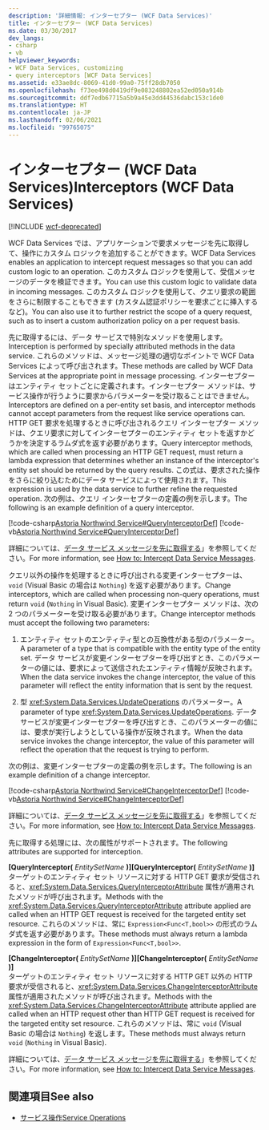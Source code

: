 ```yaml
---
description: '詳細情報: インターセプター (WCF Data Services)'
title: インターセプター (WCF Data Services)
ms.date: 03/30/2017
dev_langs:
- csharp
- vb
helpviewer_keywords:
- WCF Data Services, customizing
- query interceptors [WCF Data Services]
ms.assetid: e33ae8dc-8069-41d0-99a0-75ff28db7050
ms.openlocfilehash: f73ee498d0419df9e083248802ea52ed050a914b
ms.sourcegitcommit: ddf7edb67715a5b9a45e3dd44536dabc153c1de0
ms.translationtype: HT
ms.contentlocale: ja-JP
ms.lasthandoff: 02/06/2021
ms.locfileid: "99765075"
---
```

# <a name="interceptors-wcf-data-services"></a><span data-ttu-id="fdaca-103">インターセプター (WCF Data Services)</span><span class="sxs-lookup"><span data-stu-id="fdaca-103">Interceptors (WCF Data Services)</span></span>

[!INCLUDE [wcf-deprecated](~/includes/wcf-deprecated.md)]

<span data-ttu-id="fdaca-104">WCF Data Services では、アプリケーションで要求メッセージを先に取得して、操作にカスタム ロジックを追加することができます。</span><span class="sxs-lookup"><span data-stu-id="fdaca-104">WCF Data Services enables an application to intercept request messages so that you can add custom logic to an operation.</span></span> <span data-ttu-id="fdaca-105">このカスタム ロジックを使用して、受信メッセージのデータを検証できます。</span><span class="sxs-lookup"><span data-stu-id="fdaca-105">You can use this custom logic to validate data in incoming messages.</span></span> <span data-ttu-id="fdaca-106">このカスタム ロジックを使用して、クエリ要求の範囲をさらに制限することもできます (カスタム認証ポリシーを要求ごとに挿入するなど)。</span><span class="sxs-lookup"><span data-stu-id="fdaca-106">You can also use it to further restrict the scope of a query request, such as to insert a custom authorization policy on a per request basis.</span></span>  
  
 <span data-ttu-id="fdaca-107">先に取得するには、データ サービスで特別なメソッドを使用します。</span><span class="sxs-lookup"><span data-stu-id="fdaca-107">Interception is performed by specially attributed methods in the data service.</span></span> <span data-ttu-id="fdaca-108">これらのメソッドは、メッセージ処理の適切なポイントで WCF Data Services によって呼び出されます。</span><span class="sxs-lookup"><span data-stu-id="fdaca-108">These methods are called by WCF Data Services at the appropriate point in message processing.</span></span> <span data-ttu-id="fdaca-109">インターセプターはエンティティ セットごとに定義されます。インターセプター メソッドは、サービス操作が行うように要求からパラメーターを受け取ることはできません。</span><span class="sxs-lookup"><span data-stu-id="fdaca-109">Interceptors are defined on a per-entity set basis, and interceptor methods cannot accept parameters from the request like service operations can.</span></span> <span data-ttu-id="fdaca-110">HTTP GET 要求を処理するときに呼び出されるクエリ インターセプター メソッドは、クエリ要求に対してインターセプターのエンティティ セットを返すかどうかを決定するラムダ式を返す必要があります。</span><span class="sxs-lookup"><span data-stu-id="fdaca-110">Query interceptor methods, which are called when processing an HTTP GET request, must return a lambda expression that determines whether an instance of the interceptor's entity set should be returned by the query results.</span></span> <span data-ttu-id="fdaca-111">この式は、要求された操作をさらに絞り込むためにデータ サービスによって使用されます。</span><span class="sxs-lookup"><span data-stu-id="fdaca-111">This expression is used by the data service to further refine the requested operation.</span></span> <span data-ttu-id="fdaca-112">次の例は、クエリ インターセプターの定義の例を示します。</span><span class="sxs-lookup"><span data-stu-id="fdaca-112">The following is an example definition of a query interceptor.</span></span>  
  
 [!code-csharp[Astoria Northwind Service#QueryInterceptorDef](../../../../samples/snippets/csharp/VS_Snippets_Misc/astoria_northwind_service/cs/northwind2.svc.cs#queryinterceptordef)]
 [!code-vb[Astoria Northwind Service#QueryInterceptorDef](../../../../samples/snippets/visualbasic/VS_Snippets_Misc/astoria_northwind_service/vb/northwind2.svc.vb#queryinterceptordef)]  
  
 <span data-ttu-id="fdaca-113">詳細については、[データ サービス メッセージを先に取得する](how-to-intercept-data-service-messages-wcf-data-services.md)」を参照してください。</span><span class="sxs-lookup"><span data-stu-id="fdaca-113">For more information, see [How to: Intercept Data Service Messages](how-to-intercept-data-service-messages-wcf-data-services.md).</span></span>  
  
 <span data-ttu-id="fdaca-114">クエリ以外の操作を処理するときに呼び出される変更インターセプターは、`void` (Visual Basic の場合は `Nothing`) を返す必要があります。</span><span class="sxs-lookup"><span data-stu-id="fdaca-114">Change interceptors, which are called when processing non-query operations, must return `void` (`Nothing` in Visual Basic).</span></span> <span data-ttu-id="fdaca-115">変更インターセプター メソッドは、次の 2 つのパラメーターを受け取る必要があります。</span><span class="sxs-lookup"><span data-stu-id="fdaca-115">Change interceptor methods must accept the following two parameters:</span></span>  
  
1. <span data-ttu-id="fdaca-116">エンティティ セットのエンティティ型との互換性がある型のパラメーター。</span><span class="sxs-lookup"><span data-stu-id="fdaca-116">A parameter of a type that is compatible with the entity type of the entity set.</span></span> <span data-ttu-id="fdaca-117">データ サービスが変更インターセプターを呼び出すとき、このパラメーターの値には、要求によって送信されたエンティティ情報が反映されます。</span><span class="sxs-lookup"><span data-stu-id="fdaca-117">When the data service invokes the change interceptor, the value of this parameter will reflect the entity information that is sent by the request.</span></span>  
  
2. <span data-ttu-id="fdaca-118">型 <xref:System.Data.Services.UpdateOperations> のパラメーター。</span><span class="sxs-lookup"><span data-stu-id="fdaca-118">A parameter of type <xref:System.Data.Services.UpdateOperations>.</span></span> <span data-ttu-id="fdaca-119">データ サービスが変更インターセプターを呼び出すとき、このパラメーターの値には、要求が実行しようとしている操作が反映されます。</span><span class="sxs-lookup"><span data-stu-id="fdaca-119">When the data service invokes the change interceptor, the value of this parameter will reflect the operation that the request is trying to perform.</span></span>  
  
 <span data-ttu-id="fdaca-120">次の例は、変更インターセプターの定義の例を示します。</span><span class="sxs-lookup"><span data-stu-id="fdaca-120">The following is an example definition of a change interceptor.</span></span>  
  
 [!code-csharp[Astoria Northwind Service#ChangeInterceptorDef](../../../../samples/snippets/csharp/VS_Snippets_Misc/astoria_northwind_service/cs/northwind2.svc.cs#changeinterceptordef)]
 [!code-vb[Astoria Northwind Service#ChangeInterceptorDef](../../../../samples/snippets/visualbasic/VS_Snippets_Misc/astoria_northwind_service/vb/northwind2.svc.vb#changeinterceptordef)]  
  
 <span data-ttu-id="fdaca-121">詳細については、[データ サービス メッセージを先に取得する](how-to-intercept-data-service-messages-wcf-data-services.md)」を参照してください。</span><span class="sxs-lookup"><span data-stu-id="fdaca-121">For more information, see [How to: Intercept Data Service Messages](how-to-intercept-data-service-messages-wcf-data-services.md).</span></span>  
  
 <span data-ttu-id="fdaca-122">先に取得する処理には、次の属性がサポートされます。</span><span class="sxs-lookup"><span data-stu-id="fdaca-122">The following attributes are supported for interception.</span></span>  
  
 <span data-ttu-id="fdaca-123">**[QueryInterceptor(** *EntitySetName* **)]**</span><span class="sxs-lookup"><span data-stu-id="fdaca-123">**[QueryInterceptor(** *EntitySetName* **)]**</span></span>  
 <span data-ttu-id="fdaca-124">ターゲットのエンティティ セット リソースに対する HTTP GET 要求が受信されると、<xref:System.Data.Services.QueryInterceptorAttribute> 属性が適用されたメソッドが呼び出されます。</span><span class="sxs-lookup"><span data-stu-id="fdaca-124">Methods with the <xref:System.Data.Services.QueryInterceptorAttribute> attribute applied are called when an HTTP GET request is received for the targeted entity set resource.</span></span> <span data-ttu-id="fdaca-125">これらのメソッドは、常に `Expression<Func<T,bool>>` の形式のラムダ式を返す必要があります。</span><span class="sxs-lookup"><span data-stu-id="fdaca-125">These methods must always return a lambda expression in the form of `Expression<Func<T,bool>>`.</span></span>  
  
 <span data-ttu-id="fdaca-126">**[ChangeInterceptor(** *EntitySetName* **)]**</span><span class="sxs-lookup"><span data-stu-id="fdaca-126">**[ChangeInterceptor(** *EntitySetName* **)]**</span></span>  
 <span data-ttu-id="fdaca-127">ターゲットのエンティティ セット リソースに対する HTTP GET 以外の HTTP 要求が受信されると、<xref:System.Data.Services.ChangeInterceptorAttribute> 属性が適用されたメソッドが呼び出されます。</span><span class="sxs-lookup"><span data-stu-id="fdaca-127">Methods with the <xref:System.Data.Services.ChangeInterceptorAttribute> attribute applied are called when an HTTP request other than HTTP GET request is received for the targeted entity set resource.</span></span> <span data-ttu-id="fdaca-128">これらのメソッドは、常に `void` (Visual Basic の場合は `Nothing`) を返します。</span><span class="sxs-lookup"><span data-stu-id="fdaca-128">These methods must always return `void` (`Nothing` in Visual Basic).</span></span>  
  
 <span data-ttu-id="fdaca-129">詳細については、[データ サービス メッセージを先に取得する](how-to-intercept-data-service-messages-wcf-data-services.md)」を参照してください。</span><span class="sxs-lookup"><span data-stu-id="fdaca-129">For more information, see [How to: Intercept Data Service Messages](how-to-intercept-data-service-messages-wcf-data-services.md).</span></span>  
  
## <a name="see-also"></a><span data-ttu-id="fdaca-130">関連項目</span><span class="sxs-lookup"><span data-stu-id="fdaca-130">See also</span></span>

- [<span data-ttu-id="fdaca-131">サービス操作</span><span class="sxs-lookup"><span data-stu-id="fdaca-131">Service Operations</span></span>](service-operations-wcf-data-services.md)
